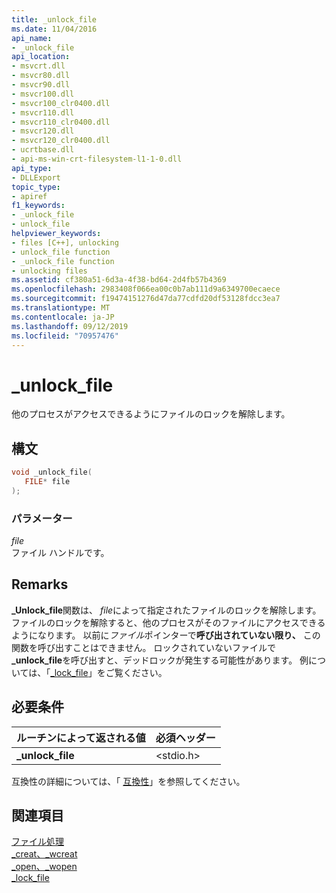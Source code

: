 ```yaml
---
title: _unlock_file
ms.date: 11/04/2016
api_name:
- _unlock_file
api_location:
- msvcrt.dll
- msvcr80.dll
- msvcr90.dll
- msvcr100.dll
- msvcr100_clr0400.dll
- msvcr110.dll
- msvcr110_clr0400.dll
- msvcr120.dll
- msvcr120_clr0400.dll
- ucrtbase.dll
- api-ms-win-crt-filesystem-l1-1-0.dll
api_type:
- DLLExport
topic_type:
- apiref
f1_keywords:
- _unlock_file
- unlock_file
helpviewer_keywords:
- files [C++], unlocking
- unlock_file function
- _unlock_file function
- unlocking files
ms.assetid: cf380a51-6d3a-4f38-bd64-2d4fb57b4369
ms.openlocfilehash: 2983408f066ea00c0b7ab111d9a6349700ecaece
ms.sourcegitcommit: f19474151276d47da77cdfd20df53128fdcc3ea7
ms.translationtype: MT
ms.contentlocale: ja-JP
ms.lasthandoff: 09/12/2019
ms.locfileid: "70957476"
---
```

# <a name="_unlock_file"></a>_unlock_file

他のプロセスがアクセスできるようにファイルのロックを解除します。

## <a name="syntax"></a>構文

```C
void _unlock_file(
   FILE* file
);
```

### <a name="parameters"></a>パラメーター

*file*<br/>
ファイル ハンドルです。

## <a name="remarks"></a>Remarks

**_Unlock_file**関数は、 *file*によって指定されたファイルのロックを解除します。 ファイルのロックを解除すると、他のプロセスがそのファイルにアクセスできるようになります。 以前に*ファイル*ポインターで**呼び出されていない限り、** この関数を呼び出すことはできません。 ロックされていないファイルで **_unlock_file**を呼び出すと、デッドロックが発生する可能性があります。 例については、「[_lock_file](lock-file.md)」をご覧ください。

## <a name="requirements"></a>必要条件

|ルーチンによって返される値|必須ヘッダー|
|-------------|---------------------|
|**_unlock_file**|\<stdio.h>|

互換性の詳細については、「 [互換性](../../c-runtime-library/compatibility.md)」を参照してください。

## <a name="see-also"></a>関連項目

[ファイル処理](../../c-runtime-library/file-handling.md)<br/>
[_creat、_wcreat](creat-wcreat.md)<br/>
[_open、_wopen](open-wopen.md)<br/>
[_lock_file](lock-file.md)<br/>
